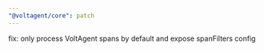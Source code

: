 ```yaml
---
"@voltagent/core": patch
---
```


fix: only process VoltAgent spans by default and expose spanFilters config
